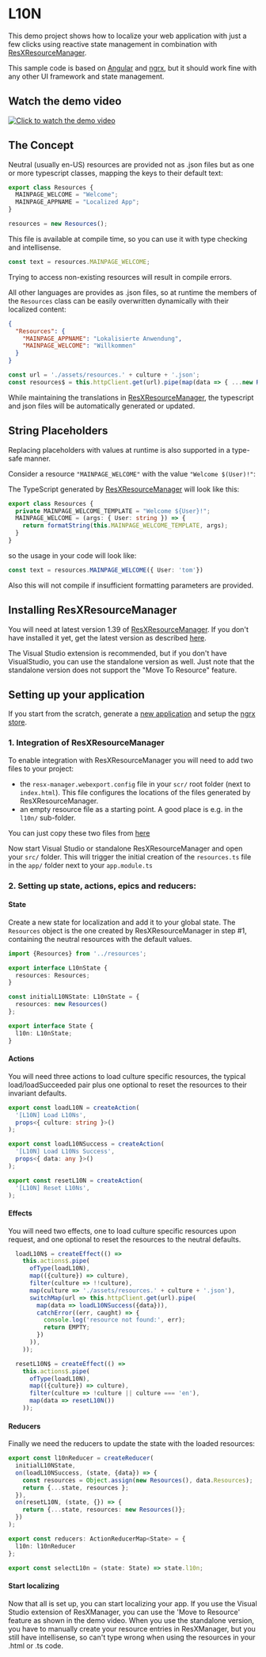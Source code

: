 # L10N

This demo project shows how to localize your web application with just a few clicks using reactive state management in combination with [ResXResourceManager](https://github.com/tom-englert/ResXResourceManager).

This sample code is based on [Angular](https://angular.io/) and [ngrx](https://ngrx.io/), but it should work fine with any other UI framework and state management.

## Watch the demo video

[![Click to watch the demo video](http://img.youtube.com/vi/qJA4dGdbUbc/0.jpg)](http://www.youtube.com/watch?v=qJA4dGdbUbc "Click to watch the demo video")

## The Concept
Neutral (usually en-US) resources are provided not as .json files but as one or more typescript classes, mapping the keys to their default text:
```ts
export class Resources {
  MAINPAGE_WELCOME = "Welcome";
  MAINPAGE_APPNAME = "Localized App";
}
```

```ts
resources = new Resources();
```
This file is available at compile time, so you can use it with type checking and intellisense.
```ts
const text = resources.MAINPAGE_WELCOME;
```
Trying to access non-existing resources will result in compile errors.

All other languages are provides as .json files, so at runtime the members of the `Resources` class can be easily overwritten dynamically with their localized content:
```json
{
  "Resources": {
    "MAINPAGE_APPNAME": "Lokalisierte Anwendung",
    "MAINPAGE_WELCOME": "Willkommen"
  }
}
```

```ts
const url = './assets/resources.' + culture + '.json';
const resources$ = this.httpClient.get(url).pipe(map(data => { ...new Resources(), ...data.Resources}));
```

While maintaining the translations in [ResXResourceManager](https://github.com/tom-englert/ResXResourceManager), the typescript and json files will be automatically generated or updated.
## String Placeholders
Replacing placeholders with values at runtime is also supported in a type-safe manner.

Consider a resource `"MAINPAGE_WELCOME"` with the value `"Welcome $(User)!"`:

The TypeScript generated by [ResXResourceManager](https://github.com/tom-englert/ResXResourceManager) will look like this:
```ts
export class Resources {
  private MAINPAGE_WELCOME_TEMPLATE = "Welcome ${User}!";
  MAINPAGE_WELCOME = (args: { User: string }) => {
    return formatString(this.MAINPAGE_WELCOME_TEMPLATE, args);
  }
}
```
so the usage in your code will look like:
```ts
const text = resources.MAINPAGE_WELCOME({ User: 'tom'})
```
Also this will not compile if insufficient formatting parameters are provided.

## Installing ResXResourceManager
You will need at latest version 1.39 of [ResXResourceManager](https://github.com/tom-englert/ResXResourceManager). If you don't have installed it yet, get the latest version as described [here](https://github.com/tom-englert/ResXResourceManager/blob/master/README.md#installation).

The Visual Studio extension is recommended, but if you don't have VisualStudio, you can use the standalone version as well. Just note that the standalone version does not support the "Move To Resource" feature.

## Setting up your application
If you start from the scratch, generate a [new application](https://angular.io/cli/generate) and setup the [ngrx store](https://ngrx.io/guide/schematics).

### 1. Integration of ResXResourceManager
To enable integration with ResXResourceManager you will need to add two files to your project:
- the `resx-manager.webexport.config` file in your `scr/` root folder (next to `index.html`). This file configures the locations of the files generated by ResXResourceManager.
- an empty resource file as a starting point. A good place is e.g. in the `l10n/` sub-folder.

You can just copy these two files from [here](./l10nScaffolding)

Now start Visual Studio or standalone ResXResourceManager and open your `src/` folder.
This will trigger the initial creation of the `resources.ts` file in the `app/` folder next to your `app.module.ts`

### 2. Setting up state, actions, epics and reducers:
#### State
Create a new state for localization and add it to your global state.
The `Resources` object is the one created by ResXResourceManager in step #1,
containing the neutral resources with the default values.
```ts
import {Resources} from '../resources';

export interface L10nState {
  resources: Resources;
}

const initialL10NState: L10nState = {
  resources: new Resources()
};

export interface State {
  l10n: L10nState;
}
```
#### Actions
You will need three actions to load culture specific resources,
the typical load/loadSucceeded pair plus one optional to reset the resources to their invariant defaults.
```ts
export const loadL10N = createAction(
  '[L10N] Load L10Ns',
  props<{ culture: string }>()
);

export const loadL10NSuccess = createAction(
  '[L10N] Load L10Ns Success',
  props<{ data: any }>()
);

export const resetL10N = createAction(
  '[L10N] Reset L10Ns',
);
```
#### Effects
You will need two effects, one to load culture specific resources upon request,
and one optional to reset the resources to the neutral defaults.
```ts
  loadL10N$ = createEffect(() =>
    this.actions$.pipe(
      ofType(loadL10N),
      map(({culture}) => culture),
      filter(culture => !!culture),
      map(culture => './assets/resources.' + culture + '.json'),
      switchMap(url => this.httpClient.get(url).pipe(
        map(data => loadL10NSuccess({data})),
        catchError((err, caught) => {
          console.log('resource not found:', err);
          return EMPTY;
        })
      )),
    ));

  resetL10N$ = createEffect(() =>
    this.actions$.pipe(
      ofType(loadL10N),
      map(({culture}) => culture),
      filter(culture => !culture || culture === 'en'),
      map(data => resetL10N())
    ));
```
#### Reducers
Finally we need the reducers to update the state with the loaded resources:
```ts
export const l10nReducer = createReducer(
  initialL10NState,
  on(loadL10NSuccess, (state, {data}) => {
    const resources = Object.assign(new Resources(), data.Resources);
    return {...state, resources };
  }),
  on(resetL10N, (state, {}) => {
    return {...state, resources: new Resources()};
  })
);

export const reducers: ActionReducerMap<State> = {
  l10n: l10nReducer
};

export const selectL10n = (state: State) => state.l10n;
```

#### Start localizing
Now that all is set up, you can start localizing your app.
If you use the Visual Studio extension of ResXManager, you can use the 'Move to Resource' feature as shown in the demo video.
When you use the standalone version, you have to manually create your resource entries in ResXManager, but you still have intellisense,
so can't type wrong when using the resources in your .html or .ts code.
